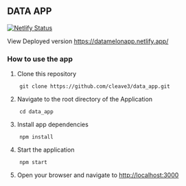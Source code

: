 ## DATA APP

[![Netlify Status](https://api.netlify.com/api/v1/badges/6e910094-505d-4d49-9324-c34f7576d2b4/deploy-status)](https://app.netlify.com/sites/datamelonapp/deploys)

View Deployed version <a href="https://datamelonapp.netlify.app/">https://datamelonapp.netlify.app/</a>

### How to use the app

1.  Clone this repository

```
    git clone https://github.com/cleave3/data_app.git
```

2. Navigate to the root directory of the Application

```
    cd data_app
```

3. Install app dependencies

```
    npm install
```

4. Start the application

```
    npm start
```

5. Open your browser and navigate to <a href="http://localhost:3000">http://localhost:3000</a>
